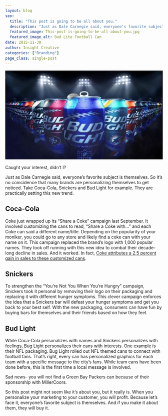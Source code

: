 ```yaml
---
layout: blog
seo:
  title: "This post is going to be all about you."
  description: "Just as Dale Carnegie said, everyone’s favorite subject is themselves. So it’s no coincidence that many brands are personalizing themselves to get noticed. Take Coca-Cola, Snickers and Bud Light for example. They are practically setting this new trend."
  featured_image: This-post-is-going-to-be-all-about-you.jpg
  featured_image_alt: Bud Lite Football Can
date: 2015-11-30
author: Insight Creative
categories: ["Branding"]
page_class: single-post
---
```


![Bud Lite Football Can](This-post-is-going-to-be-all-about-you.jpg)

Caught your interest, didn’t I?

Just as Dale Carnegie said, everyone’s favorite subject is themselves. So it’s no coincidence that many brands are personalizing themselves to get noticed. Take Coca-Cola, Snickers and Bud Light for example. They are practically setting this new trend.

## Coca-Cola

Coke just wrapped up its “Share a Coke” campaign last September. It involved customizing the cans to read, “Share a Coke with…” and each Coke can said a different name/title. Depending on the popularity of your moniker, you could go to any store and likely find a coke can with your name on it. This campaign replaced the brand’s logo with 1,000 popular names. They took off running with this new idea to combat their decade-long decline in sales. And it worked. In fact, <a href="http://www.adweek.com/news-gallery/advertising-branding/why-brands-coca-cola-and-bud-light-are-making-packaging-personal-167340" target="_blank" rel="noopener noreferrer">Coke attributes a 2.5 percent gain in sales to these customized cans</a>.

## Snickers

To strengthen the “You’re Not You When You’re Hungry” campaign, Snickers took it personal by removing their logo on their packaging and replacing it with different hunger symptoms. This clever campaign enforces the idea that a Snickers bar will defeat your hunger symptoms and get you back to your best self. With the new packaging, consumers can have fun by buying bars for themselves and their friends based on how they feel.

## Bud Light

While Coca-Cola personalizes with names and Snickers personalizes with feelings, Bug Light personalizes their cans with interests. One example is their NFL packaging. Bug Light rolled out NFL themed cans to connect with football fans. That’s right, every can has personalized graphics for each team with a specific message to the city’s fans. While team cans have been done before, this is the first time a local message is involved.

Sad news- you will not find a Green Bay Packers can because of their sponsorship with MillerCoors.

So this post might not seem like it’s about you, but it really is. When you personalize your marketing to your customer, you will profit. Because let’s face it, everyone’s favorite subject is themselves. And if you make it about them, they will buy it.
